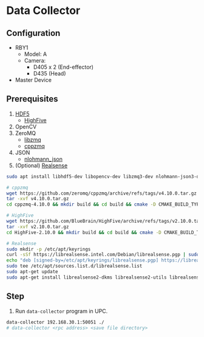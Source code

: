# Data Collector

## Configuration
- RBY1
  - Model: A
  - Camera:
    - D405 x 2 (End-effector)
    - D435 (Head)
- Master Device

## Prerequisites

1. [HDF5](https://support.hdfgroup.org/downloads/hdf5/hdf5_1_14_5.html)
    - [HighFive](https://github.com/BlueBrain/HighFive)
2. OpenCV
3. ZeroMQ
    - [libzmq](https://github.com/zeromq/libzmq)
    - [cppzmq](https://github.com/zeromq/cppzmq)
4. JSON
    - [nlohmann_json](https://github.com/nlohmann/json)
5. (Optional) [Realsense](https://github.com/IntelRealSense/librealsense)


```bash
sudo apt install libhdf5-dev libopencv-dev libzmq3-dev nlohmann-json3-dev libboost-system-dev libboost-serialization-dev libboost-filesystem-dev

# cppzmq
wget https://github.com/zeromq/cppzmq/archive/refs/tags/v4.10.0.tar.gz
tar -xvf v4.10.0.tar.gz
cd cppzmq-4.10.0 && mkdir build && cd build && cmake -D CMAKE_BUILD_TYPE=Release .. && sudo make install -j 4 

# HighFive
wget https://github.com/BlueBrain/HighFive/archive/refs/tags/v2.10.0.tar.gz
tar -xvf v2.10.0.tar.gz
cd HighFive-2.10.0 && mkdir build && cd build && cmake -D CMAKE_BUILD_TYPE=Release .. && sudo make install -j 4 

# Realsense
sudo mkdir -p /etc/apt/keyrings
curl -sSf https://librealsense.intel.com/Debian/librealsense.pgp | sudo tee /etc/apt/keyrings/librealsense.pgp > /dev/null
echo "deb [signed-by=/etc/apt/keyrings/librealsense.pgp] https://librealsense.intel.com/Debian/apt-repo `lsb_release -cs` main" | \
sudo tee /etc/apt/sources.list.d/librealsense.list
sudo apt-get update
sudo apt-get install librealsense2-dkms librealsense2-utils librealsense2-dev librealsense2-dbg
```

## Step

1. Run ``data-collector`` program in UPC.

```bash
data-collector 192.168.30.1:50051 ./
# data-collector <rpc address> <save file directory>
```